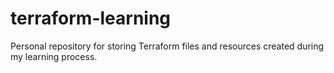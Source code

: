 # terraform-learning
Personal repository for storing Terraform files and resources created during my learning process.
